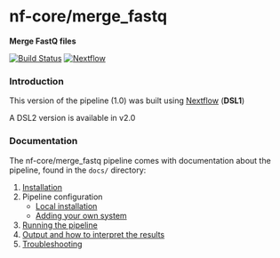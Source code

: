 # nf-core/merge_fastq
**Merge FastQ files**

[![Build Status](https://travis-ci.org/nf-core/merge_fastq.svg?branch=master)](https://travis-ci.org/nf-core/merge_fastq)
[![Nextflow](https://img.shields.io/badge/nextflow-%E2%89%A50.32.0-brightgreen.svg)](https://www.nextflow.io/)

### Introduction
This version of the pipeline (1.0) was built using [Nextflow](https://www.nextflow.io) (**DSL1**)

A DSL2 version is available in v2.0

### Documentation
The nf-core/merge_fastq pipeline comes with documentation about the pipeline, found in the `docs/` directory:

1. [Installation](docs/installation.md)
2. Pipeline configuration
    * [Local installation](docs/configuration/local.md)
    * [Adding your own system](docs/configuration/adding_your_own.md)
3. [Running the pipeline](docs/usage.md)
4. [Output and how to interpret the results](docs/output.md)
5. [Troubleshooting](docs/troubleshooting.md)
